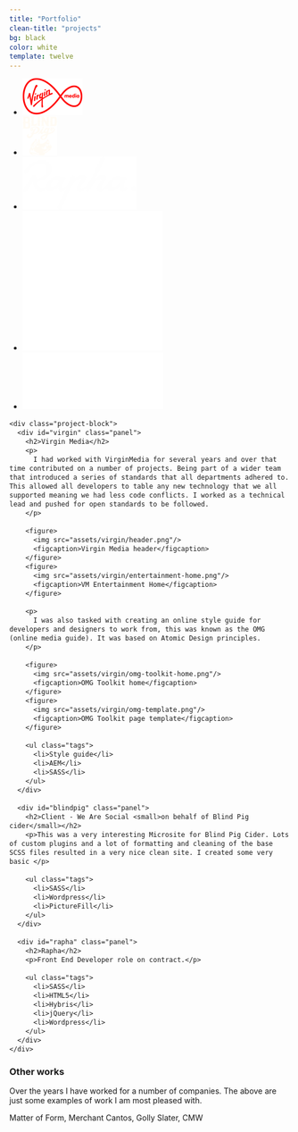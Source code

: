 ```yaml
---
title: "Portfolio"
clean-title: "projects"
bg: black
color: white
template: twelve
---
```


<div class="{{ page.clean-title }}">
  <ul>
    <li><a href="#vm" data-target="virgin" class="expand"><img src="assets/logos/virginmedia-logo.png" alt="Virgin Media"/></a></li>
    <li><a href="#bp" data-target="blindpig" class="expand"><img src="assets/logos/blind-pig-logo.png" alt="Blindpig Cider"/></a></li>
    <li><a href="#ra" data-target="rapha" class="expand"><img src="assets/logos/rapha.svg" alt="Rapha"/></a></li>
    <li><a href="#bt" data-target="brentwood" class="expand"><img src="assets/logos/ar-tutoring-logo.png" alt="ARTuition"/></a></li>
		<li><a href="#bel" data-target="belmond" class="expand"><img src="assets/logos/belmond-logo.svg" alt="Belmond"/></a></li>
  </ul>
	
	<div class="project-block">
	  <div id="virgin" class="panel">
	    <h2>Virgin Media</h2>
	    <p>
	      I had worked with VirginMedia for several years and over that time contributed on a number of projects. Being part of a wider team that introduced a series of standards that all departments adhered to. This allowed all developers to table any new technology that we all supported meaning we had less code conflicts. I worked as a technical lead and pushed for open standards to be followed.
	    </p>

	    <figure>
	      <img src="assets/virgin/header.png"/>
	      <figcaption>Virgin Media header</figcaption>
	    </figure>
	    <figure>
	      <img src="assets/virgin/entertainment-home.png"/>
	      <figcaption>VM Entertainment Home</figcaption>
	    </figure>

	    <p>
	      I was also tasked with creating an online style guide for developers and designers to work from, this was known as the OMG (online media guide). It was based on Atomic Design principles.
	    </p>

	    <figure>
	      <img src="assets/virgin/omg-toolkit-home.png"/>
	      <figcaption>OMG Toolkit home</figcaption>
	    </figure>
	    <figure>
	      <img src="assets/virgin/omg-template.png"/>
	      <figcaption>OMG Toolkit page template</figcaption>
	    </figure>

	    <ul class="tags">
	      <li>Style guide</li>
	      <li>AEM</li>
	      <li>SASS</li>
	    </ul>
	  </div>

	  <div id="blindpig" class="panel">
	    <h2>Client - We Are Social <small>on behalf of Blind Pig cider</small></h2>
	    <p>This was a very interesting Microsite for Blind Pig Cider. Lots of custom plugins and a lot of formatting and cleaning of the base SCSS files resulted in a very nice clean site. I created some very basic </p>

	    <ul class="tags">
	      <li>SASS</li>
	      <li>Wordpress</li>
	      <li>PictureFill</li>
	    </ul>
	  </div>

	  <div id="rapha" class="panel">
	    <h2>Rapha</h2>
	    <p>Front End Developer role on contract.</p>

	    <ul class="tags">
	      <li>SASS</li>
	      <li>HTML5</li>
	      <li>Hybris</li>
	      <li>jQuery</li>
	      <li>Wordpress</li>
	    </ul>
	  </div>
	</div>

</div>

### Other works

Over the years I have worked for a number of companies. The above are just some examples of work I am most pleased with.

Matter of Form, Merchant Cantos, Golly Slater, CMW
